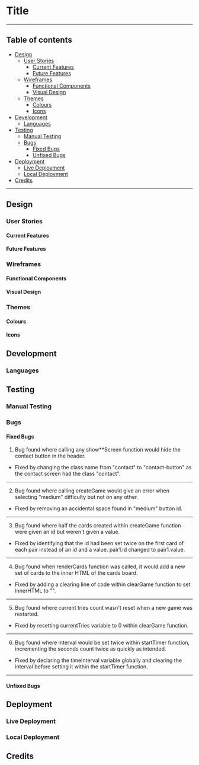 # Title

---
## Table of contents
- [Design](#design)
    - [User Stories](#user-stories)
        - [Current Features](#current-features)
        - [Future Features](#future-features)
    - [Wireframes](#wireframes)
        - [Functional Components](#functional-components)
        - [Visual Design](#visual-design)
    - [Themes](#themes)
        - [Colours](#colours)
        - [Icons](#icons)
- [Development](#development)
    - [Languages](#languages)
- [Testing](#testing)
    - [Manual Testing](#manual-testing)
    - [Bugs](#bugs)
        - [Fixed Bugs](#fixed-bugs)
        - [Unfixed Bugs](#unfixed-bugs)
- [Deployment](#deployment)
    - [Live Deployment](#live-deployment)
    - [Local Deployment](#local-deployment)
- [Credits](#credits)

---
## Design

### User Stories

#### Current Features

#### Future Features

### Wireframes

#### Functional Components

#### Visual Design

### Themes

#### Colours

#### Icons

## Development

### Languages

## Testing

### Manual Testing

### Bugs

#### Fixed Bugs
1. Bug found where calling any show**Screen function would hide the contact button in the header.
- Fixed by changing the class name from "contact" to "contact-button" as the contact screen had the class "contact".
---
2. Bug found where calling createGame would give an error when selecting "medium" difficulty but not on any other.
- Fixed by removing an accidental space found in "medium" button id.
---
3. Bug found where half the cards created within createGame function were given an id but weren't given a value.
- Fixed by identifying that the id had been set twice on the first card of each pair instead of an id and a value. pair1.id changed to pair1.value.
---
4. Bug found when renderCards function was called, it would add a new set of cards to the inner HTML of the cards board.
- Fixed by adding a clearing line of code within clearGame function to set innerHTML to "".
---
5. Bug found where current tries count wasn't reset when a new game was restarted.
- Fixed by resetting currentTries variable to 0 within clearGame function.
---
6. Bug found where interval would be set twice within startTimer function, incrementing the seconds count twice as quickly as intended.
- Fixed by declaring the timeInterval variable globally and clearing the interval before setting it within the startTimer function. 
---


#### Unfixed Bugs

## Deployment

### Live Deployment

### Local Deployment

## Credits